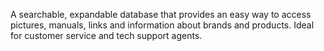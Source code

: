 A searchable, expandable database that provides an easy way to access pictures, manuals, links and information about brands and products. Ideal for customer service and tech support agents.